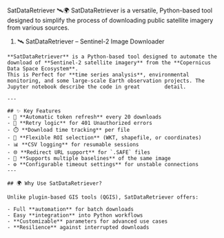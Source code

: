 SatDataRetriever 🛰️🌍
SatDataRetriever is a versatile, Python-based tool designed to simplify the process of downloading public satellite imagery from various sources.
  
1)    🛰️ SatDataRetriever – Sentinel-2 Image Downloader
    
    **SatDataRetriever** is a Python-based tool designed to automate the download of **Sentinel-2 satellite imagery** from the **Copernicus Data Space Ecosystem**.  
    This is Perfect for **time series analysis**, environmental monitoring, and some large-scale Earth observation projects. The Jupyter notebook describe the code in great        detail.
    
    ---
    
    ## ✨ Key Features
    - 🔄 **Automatic token refresh** every 20 downloads
    - 🔁 **Retry logic** for 401 Unauthorized errors
    - ⏱️ **Download time tracking** per file
    - 📁 **Flexible ROI selection** (WKT, shapefile, or coordinates)
    - 📊 **CSV logging** for resumable sessions
    - 🌐 **Redirect URL support** for `.SAFE` files
    - 🧩 **Supports multiple baselines** of the same image
    - ⚙️ **Configurable timeout settings** for unstable connections
    ---
    
    ## 🌍 Why Use SatDataRetriever?
    
    Unlike plugin-based GIS tools (QGIS), SatDataRetriever offers:
    
    - Full **automation** for batch downloads
    - Easy **integration** into Python workflows
    - **Customizable** parameters for advanced use cases
    - **Resilience** against interrupted downloads

